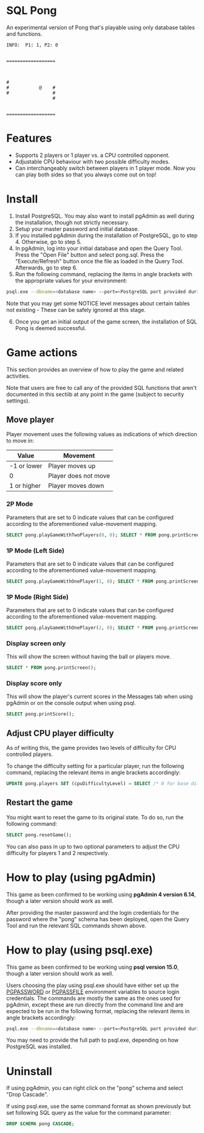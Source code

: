 
# SQL Pong

An experimental version of Pong that's playable using only database tables and functions.

```
INFO:  P1: 1, P2: 0


==================



#
#           @    #
#                #
                 #


==================
```

# Features

- Supports 2 players or 1 player vs. a CPU controlled opponent.
- Adjustable CPU behaviour with two possible difficulty modes.
- Can interchangeably switch between players in 1 player mode. Now you can play both sides so that you always come out on top!

# Install

1. Install PostgreSQL. You may also want to install pgAdmin as well during the installation, though not strictly necessary.
2. Setup your master password and initial database.
3. If you installed pgAdmin during the installation of PostgreSQL, go to step 4. Otherwise, go to step 5.
4. In pgAdmin, log into your initial database and open the Query Tool. Press the "Open File" button and select pong.sql. Press the "Execute/Refresh" button once the file as loaded in the Query Tool. Afterwards, go to step 6.
5. Run the following command, replacing the items in angle brackets with the appropriate values for your environment:

```bash
psql.exe --dbname=<database name> --port=<PostgreSQL port provided during installation> --username=<user with access to database> --no-align --field-separator="" --tuples-only --file=<directory of sql-pong repo>\pong.sql
```

Note that you may get some NOTICE level messages about certain tables not existing - These can be safely ignored at this stage.

6. Once you get an initial output of the game screen, the installation of SQL Pong is deemed successful.

# Game actions

This section provides an overview of how to play the game and related activities.

Note that users are free to call any of the provided SQL functions that aren't documented in this sectiib at any point in the game (subject to security settings).

## Move player

Player movement uses the following values as indications of which direction to move in:

| Value | Movement |
|--|--|
| -1 or lower | Player moves up |
| 0 | Player does not move |
| 1 or higher  | Player moves down |

### 2P Mode

Parameters that are set to 0 indicate values that can be configured according to the aforementioned value-movement mapping.

```sql
SELECT pong.playGameWithTwoPlayers(0, 0); SELECT * FROM pong.printScreen();
```

### 1P Mode (Left Side)

Parameters that are set to 0 indicate values that can be configured according to the aforementioned value-movement mapping.

```sql
SELECT pong.playGameWithOnePlayer(1, 0); SELECT * FROM pong.printScreen();
```

### 1P Mode (Right Side)

Parameters that are set to 0 indicate values that can be configured according to the aforementioned value-movement mapping.

```sql
SELECT pong.playGameWithOnePlayer(2, 0); SELECT * FROM pong.printScreen();
```

### Display screen only

This will show the screen without having the ball or players move.

```sql
SELECT * FROM pong.printScreen();
```

### Display score only

This will show the player's current scores in the Messages tab when using pgAdmin or on the console output when using psql.

```sql
SELECT pong.printScore();
```

## Adjust CPU player difficulty

As of writing this, the game provides two levels of difficulty for CPU controlled players.

To change the difficulty setting for a particular player, run the following command, replacing the relevant items in angle brackets accordingly:

```sql
UPDATE pong.players SET (cpuDifficultyLevel) = SELECT /* 0 for base difficulty, 1 for increased difficulty */) WHERE playerNumber = /* Player number to update */;
```

## Restart the game

You might want to reset the game to its original state. To do so, run the following command:

```sql
SELECT pong.resetGame();
```

You can also pass in up to two optional parameters to adjust the CPU difficulty for players 1 and 2 respectively.

# How to play (using pgAdmin)

This game as been confirmed to be working using **pgAdmin 4 version 6.14**, though a later version should work as well.

After providing the master password and the login credentials for the password where the "pong" schema has been deployed, open the Query Tool and run the relevant SQL commands shown above.

# How to play (using psql.exe)

This game as been confirmed to be working using **psql version 15.0**, though a later version should work as well.

Users choosing the play using psql.exe should have either set up the [PGPASSWORD](https://www.postgresql.org/docs/current/libpq-envars.html) or [PGPASSFILE](https://www.postgresql.org/docs/current/libpq-pgpass.html) environment variables to source login credentials.
The commands are mostly the same as the ones used for pgAdmin, except these are run directly from the command line and are expected to be run in the following format, replacing the relevant items in angle brackets accordingly:

```bash
psql.exe --dbname=<database name> --port=<PostgreSQL port provided during installation> --username=<user with access to database> --no-align --field-separator="" --tuples-only --command="<SQL queries>"
```

You may need to provide the full path to psql.exe, depending on how PostgreSQL was installed.

# Uninstall

If using pgAdmin, you can right click on the "pong" schema and select "Drop Cascade".

If using psql.exe, use the same command format as shown previously but set following SQL query as the value for the command parameter:

```sql
DROP SCHEMA pong CASCADE;
```
